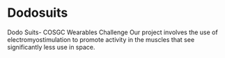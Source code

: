 # Dodosuits
Dodo Suits- COSGC Wearables Challenge
Our project involves the use of electromyostimulation to promote activity in the muscles that see significantly less use in space.

